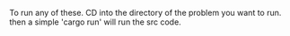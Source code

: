 To run any of these. CD into the directory of the problem you want to run. then a simple 'cargo run' will run the src code. 
